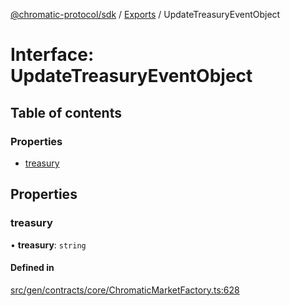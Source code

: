 [@chromatic-protocol/sdk](../README.md) / [Exports](../modules.md) / UpdateTreasuryEventObject

# Interface: UpdateTreasuryEventObject

## Table of contents

### Properties

- [treasury](UpdateTreasuryEventObject.md#treasury)

## Properties

### treasury

• **treasury**: `string`

#### Defined in

[src/gen/contracts/core/ChromaticMarketFactory.ts:628](https://github.com/chromatic-protocol/sdk/blob/ded0de0/src/gen/contracts/core/ChromaticMarketFactory.ts#L628)
